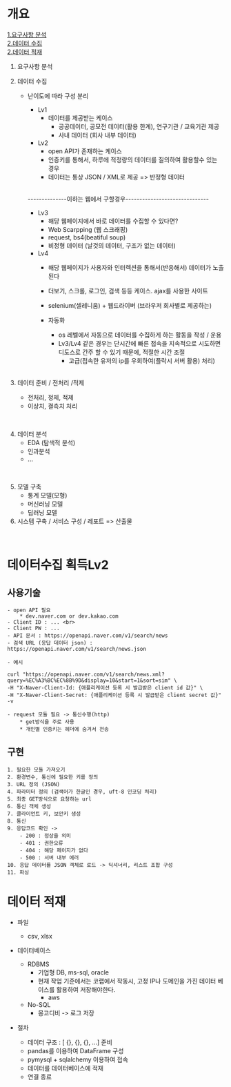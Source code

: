 # 개요 
[1.요구사항 분석](#1.요구사항분석) <br>
[2.데이터 수집](#데이터수집-획득Lv2) <br>
[2.데이터 적재](#데이터-적재) <br>

1. 요구사항 분석
2. 데이터 수집
    - 난이도에 따라 구성 분리
        - Lv1
            - 데이터를 제공받는 케이스
                - 공공데이터, 공모전 데이터(활용 한계), 연구기관 / 교육기관 제공
                - 사내 데이터 (회사 내부 데이터)
        - Lv2
            - open API가 존재하는 케이스
            - 인증키를 통해서, 하루에 적정량의 데이터를 질의하여 활용할수 있는 경우 
            - 데이터는 통상 JSON / XML로 제공 => 반정형 데이터
            <br>

        --------------이하는 웹에서 구할경우------------------------------    

        - Lv3
            - 해당 웹페이지에서 바로 데이터를 수집할 수 있다면?
            - Web Scarpping (웹 스크래핑)
            - request, bs4(beatiful soup)
            - 비정형 데이터 (날것의 데이터, 구조가 없는 데이터)
        - Lv4
            - 해당 웹페이지가 사용자와 인터렉션을 통해서(반응해서) 데이터가 노출된다
            - 더보기, 스크롤, 로그인, 검색 등등 케이스. ajax를 사용한 사이트
            - selenium(셀레니움) + 웹드라이버 (브라우저 회사별로 제공하는)
        
            - 자동화
                * os 레벨에서 자동으로 데이터를 수집하게 하는 활동을 작성 / 운용
                * Lv3/Lv4 같은 경우는 단시간에 빠른 접속을 지속적으로 시도하면 디도스로 간주 할 수 있기 때문에, 적절한 시간 조절
                    * 고급(접속한 유저의 ip를 우회하여(플락시 서버 활용) 처리)
            
                <br>
            
    
3. 데이터 준비 / 전처리 /적제
    - 전처리, 정제, 적제
    - 이상치, 결측치 처리
<br>

4. 데이터 분석
    - EDA (탐색적 분석)
    - 인과분석
    - ...
<br>

5. 모델 구축
    - 통계 모델(모형)
    - 머신러닝 모델
    - 딥러닝 모델
6. 시스템 구축 / 서비스 구성 / 레포트 => 산출물
<br>


# 데이터수집 획득Lv2
## 사용기술
    - open API 필요
        * dev.naver.com or dev.kakao.com
    - Client ID : ... <br>
    - Client PW : ...
    - API 문서 : https://openapi.naver.com/v1/search/news
    - 검색 URL (응답 데이터 json) : https://openapi.naver.com/v1/search/news.json

    - 예시

```
curl "https://openapi.naver.com/v1/search/news.xml?query=%EC%A3%BC%EC%8B%9D&display=10&start=1&sort=sim" \
-H "X-Naver-Client-Id: {애플리케이션 등록 시 발급받은 client id 값}" \
-H "X-Naver-Client-Secret: {애플리케이션 등록 시 발급받은 client secret 값}" -v
```
    - request 모듈 필요 -> 통신수행(http)
        * get방식을 주로 사용
        * 개인별 인증키는 헤더에 숨겨서 전송

## 구현
    1. 필요한 모듈 가져오기
    2. 환경변수, 통신에 필요한 키를 정의
    3. URL 정의 (JSON)
    4. 파라미터 정의 (검색어가 한글인 경우, uft-8 인코딩 처리)
    5. 최종 GET방식으로 요청하는 url
    6. 통신 객체 생성
    7. 클라이언트 키, 보안키 생성
    8. 통신
    9. 응답코드 확인 -> 
        - 200 : 정상을 의미
        - 401 : 권한오류
        - 404 : 해당 페이지가 없다
        - 500 : 서버 내부 에러
    10. 응답 데이터를 JSON 객체로 로드 -> 딕셔너리, 리스트 조합 구성
    11. 파싱

# 데이터 적재
- 파일
    - csv, xlsx

- 데이터베이스
    - RDBMS
        - 기업형 DB, ms-sql, oracle
        - 현재 작업 기준에서는 코랩에서 작동시, 고정 IP나 도메인을 가진 데이터 베이스를 활용하여 저장해야한다.
            - aws
    - No-SQL
        - 몽고디비 -> 로그 저장

- 절차
    - 데이터 구조 : [ {}, {}, {}, ...] 준비
    - pandas를 이용하여 DataFrame 구성
    - pymysql + sqlalchemy 이용하여 접속
    - 데이터를 데이터베이스에 적재
    - 연결 종료